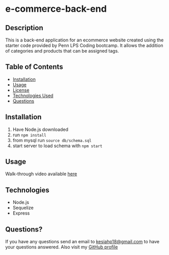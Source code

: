 # e-commerce-back-end
## Description
This is a back-end application for an ecommerce website created using the starter code provided by Penn LPS Coding bootcamp. It allows the addition of categories and products that can be assigned tags. 
## Table of Contents
* [Installation](https://github.com/kesiahp18/e-commerce-back-end#installation)
* [Usage](https://github.com/kesiahp18/e-commerce-back-end#usage)
* [License](https://github.com/kesiahp18/e-commerce-back-end#license)
* [Technologies Used](https://github.com/kesiahp18/e-commerce-back-end#technologies)
* [Questions](https://github.com/kesiahp18/e-commerce-back-end#questions)
    
## Installation 
1.  Have Node.js downloaded
2. run `npm install` 
3. from mysql run `source db/schema.sql`
4. start server to load schema with `npm start`

## Usage
Walk-through video available [here](https://drive.google.com/file/d/1001sFmw6VIRIaKC58YbtyeziVxtqUXJD/view)

## Technologies
* Node.js
* Sequelize
* Express

## Questions?
If you have any questions send an email to kesiahp18@gmail.com to have your questions answered.
Also visit my [GitHub profile](https://github.com/kesiahp18)
